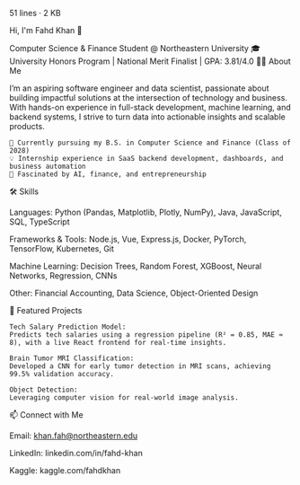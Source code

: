 51 lines · 2 KB

Hi, I'm Fahd Khan 👋

Computer Science & Finance Student @ Northeastern University
🎓 University Honors Program | National Merit Finalist | GPA: 3.81/4.0
👨‍💻 About Me

I’m an aspiring software engineer and data scientist, passionate about building impactful solutions at the intersection of technology and business. With hands-on experience in full-stack development, machine learning, and backend systems, I strive to turn data into actionable insights and scalable products.

    🚀 Currently pursuing my B.S. in Computer Science and Finance (Class of 2028)
    💡 Internship experience in SaaS backend development, dashboards, and business automation
    🧠 Fascinated by AI, finance, and entrepreneurship

🛠️ Skills

Languages: Python (Pandas, Matplotlib, Plotly, NumPy), Java, JavaScript, SQL, TypeScript

Frameworks & Tools: Node.js, Vue, Express.js, Docker, PyTorch, TensorFlow, Kubernetes, Git

Machine Learning: Decision Trees, Random Forest, XGBoost, Neural Networks, Regression, CNNs

Other: Financial Accounting, Data Science, Object-Oriented Design

🌟 Featured Projects

    Tech Salary Prediction Model:
    Predicts tech salaries using a regression pipeline (R² = 0.85, MAE ≈ 8), with a live React frontend for real-time insights.

    Brain Tumor MRI Classification:
    Developed a CNN for early tumor detection in MRI scans, achieving 99.5% validation accuracy.

    Object Detection:
    Leveraging computer vision for real-world image analysis.

📫 Connect with Me

Email: khan.fah@northeastern.edu

LinkedIn: linkedin.com/in/fahd-khan

Kaggle: kaggle.com/fahdkhan 
